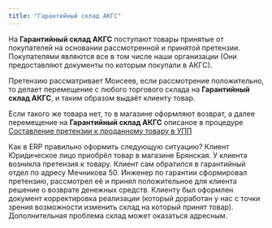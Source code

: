 ```yaml
---
title: "Гарантийный склад АКГС"
---
```


На **Гарантийный склад АКГС** поступают товары принятые от покупателей на основании рассмотренной и принятой претензии. Покупателями являются все в том числе наши организации (Они предоставляют документы по которым покупали в АКГС). 

Претензию рассматривает Моисеев, если рассмотрение положительно, то делает перемещение с любого торгового склада на **Гарантийный склад АКГС**, и таким образом выдаёт клиенту товар.

Если такого же товара нет, то в магазине оформляют возврат, а далее перемещение на **Гарантийный склад АКГС** описаное в процедуре [Составление претензии к проданному товару в УПП](UPP/Составление%20претензии%20к%20проданному%20товару%20в%20УПП.md)

Как в ERP правильно оформить следующую ситуацию?
Клиент Юридическое лицо приобрёл товар в магазине Брянская. У клиента возникла претензия к товару. Клиент сам обратился в гарантийный отдел по адресу Мечникова 50. Инженер по гарантии сформировал претензию, рассмотрел её и принял положительное для клиента решение о возврате денежных средств. Клиенту был оформлен документ корректировка реализации (который доработан у нас с точки зрения возможности изменить склад на который принят товар). Дополнительная проблема склад может оказаться адресным.
